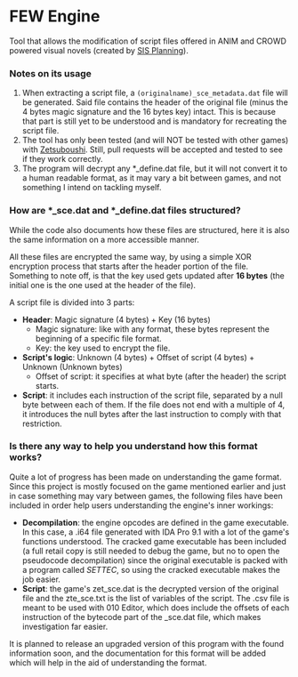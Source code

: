 # FEW Engine
Tool that allows the modification of script files offered in ANIM and CROWD powered visual novels (created by [SIS Planning](http://www.hs-crowd.co.jp/)).

### Notes on its usage
1. When extracting a script file, a `(originalname)_sce_metadata.dat` file will be generated. Said file contains the header of the original file (minus the 4 bytes magic signature and the 16 bytes key) intact. This is because that part is still yet to be understood and is mandatory for recreating the script file.
2. The tool has only been tested (and will NOT be tested with other games) with [Zetsuboushi](https://vndb.org/v3315). Still, pull requests will be accepted and tested to see if they work correctly.
3. The program will decrypt any *_define.dat file, but it will not convert it to a human readable format, as it may vary a bit between games, and not something I intend on tackling myself.

### How are *_sce.dat and *_define.dat files structured?
While the code also documents how these files are structured, here it is also the same information on a more accessible manner.

All these files are encrypted the same way, by using a simple XOR encryption process that starts after the header portion of the file. Something to note off, is that the key used gets updated after **16 bytes** (the initial one is the one used at the header of the file).

A script file is divided into 3 parts:
  * **Header**: Magic signature (4 bytes) + Key (16 bytes)
    * Magic signature: like with any format, these bytes represent the beginning of a specific file format.
    * Key: the key used to encrypt the file.
  * **Script's logic**: Unknown (4 bytes) + Offset of script (4 bytes) + Unknown (Unknown bytes)
    * Offset of script: it specifies at what byte (after the header) the script starts.
  * **Script**: it includes each instruction of the script file, separated by a null byte between each of them. If the file does not end with a multiple of 4, it introduces the null bytes after the last instruction to comply with that restriction.

### Is there any way to help you understand how this format works?
Quite a lot of progress has been made on understanding the game format. Since this project is mostly focused on the game mentioned earlier and just in case something may vary between games, the following files have been included in order help users understanding the engine's inner workings:
- **Decompilation**: the engine opcodes are defined in the game executable. In this case, a .i64 file generated with IDA Pro 9.1 with a lot of the game's functions understood. The cracked game executable has been included (a full retail copy is still needed to debug the game, but no to open the pseudocode decompilation) since the original executable is packed with a program called *SETTEC*, so using the cracked executable makes the job easier.
- **Script**: the game's zet_sce.dat is the decrypted version of the original file and the zte_sce.txt is the list of variables of the script. The .csv file is meant to be used with 010 Editor, which does include the offsets of each instruction of the bytecode part of the _sce.dat file, which makes investigation far easier.

It is planned to release an upgraded version of this program with the found information soon, and the documentation for this format will be added which will help in the aid of understanding the format.